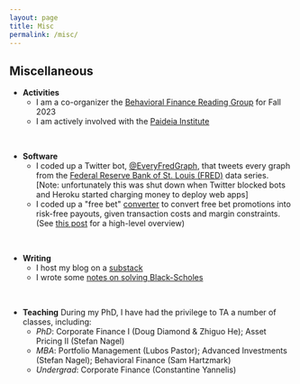 ```yaml
---
layout: page
title: Misc
permalink: /misc/
---
```




## Miscellaneous


* **Activities**
	* I am a co-organizer the <a href="https://sites.google.com/view/behavioral-finance-group/">Behavioral Finance Reading Group</a> for Fall 2023
	* I am actively involved with the <a href="https://www.paideiainstitute.org/">Paideia Institute</a>
<br>

* **Software**
	* I coded up a Twitter bot, <a href="https://www.twitter.com/everyFREDgraph">@EveryFredGraph</a>, that tweets every graph from the <a href="https://fred.stlouisfed.org">Federal Reserve Bank of St. Louis (FRED)</a> data series. [Note: unfortunately this was shut down when Twitter blocked bots and Heroku started charging money to deploy web apps]
	* I coded up a "free bet" <a href="https://benmarrow.shinyapps.io/free_bet_converter/">converter</a> to convert free bet promotions into risk-free payouts, given transaction costs and margin constraints. (See <a href="https://benmarrow.notion.site/Optimizing-Sports-Bets-1a8c0b37a03846dd8164b055c4a620e5">this post</a> for a high-level overview)
<br>

* **Writing**
	* I host my blog on a <a href="https://benmarrow.substack.com">substack</a> 
	* I wrote some <a href="https://benmarrow.com/pdfs/black_scholes.pdf">notes on solving Black-Scholes</a>
<br>

* **Teaching**
During my PhD, I have had the privilege to TA a number of classes, including:
	* *PhD*: Corporate Finance I (Doug Diamond & Zhiguo He); Asset Pricing II (Stefan Nagel)
	* *MBA*: Portfolio Management (Lubos Pastor); Advanced Investments (Stefan Nagel); Behavioral Finance (Sam Hartzmark)
	* *Undergrad*: Corporate Finance (Constantine Yannelis)

	


